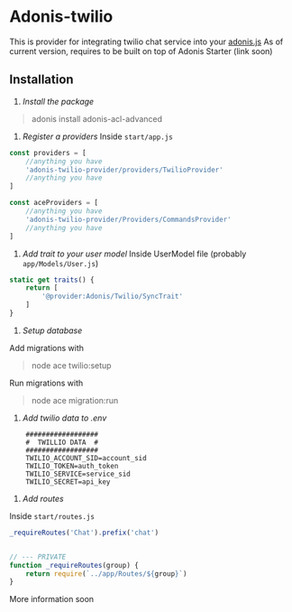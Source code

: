 # Adonis-twilio
This is provider for integrating twilio chat service into your [adonis.js](https://github.com/adonisjs)
As of current version, requires to be built on top of Adonis Starter (link soon)

## Installation
1. *Install the package*
>adonis install adonis-acl-advanced
1. *Register a providers*
Inside `start/app.js`
```javascript
const providers = [
    //anything you have
    'adonis-twilio-provider/providers/TwilioProvider'
    //anything you have
]

const aceProviders = [
    //anything you have
    'adonis-twilio-provider/Providers/CommandsProvider'
    //anything you have
]
```
1. *Add trait to your user model*
Inside UserModel file (probably `app/Models/User.js`)
```javascript
static get traits() {
    return [
        '@provider:Adonis/Twilio/SyncTrait'
    ]
}
```
1. *Setup database*

Add migrations with

>node ace twilio:setup

Run migrations with

>node ace migration:run

1. *Add twilio data to .env*

```
    ##################
    #  TWILLIO DATA  #
    ##################
    TWILIO_ACCOUNT_SID=account_sid
    TWILIO_TOKEN=auth_token
    TWILIO_SERVICE=service_sid
    TWILIO_SECRET=api_key
```

1. *Add routes*

Inside `start/routes.js`

```javascript
_requireRoutes('Chat').prefix('chat')


// --- PRIVATE
function _requireRoutes(group) {
    return require(`../app/Routes/${group}`)
}
```

More information soon